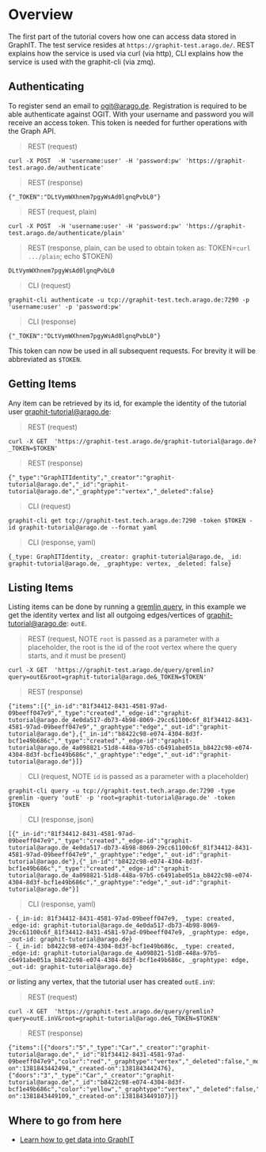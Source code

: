 # Overview

The first part of the tutorial covers how one can access data stored in GraphIT. The test service resides at `https://graphit-test.arago.de/`.
REST explains how the service is used via curl (via http), CLI explains how the service is used with the graphit-cli (via zmq).

## Authenticating

To register send an email to ogit@arago.de. Registration is required to be able authenticate against OGIT. With your username and password you will receive an access token. This token is needed for further operations with the Graph API.

> REST (request)

    curl -X POST  -H 'username:user' -H 'password:pw' 'https://graphit-test.arago.de/authenticate'

> REST (response)

    {"_TOKEN":"DLtVymWXhnem7pgyWsAd0lgnqPvbL0"}

> REST (request, plain)

    curl -X POST  -H 'username:user' -H 'password:pw' 'https://graphit-test.arago.de/authenticate/plain'


> REST (response, plain, can be used to obtain token as: TOKEN=`curl .../plain`; echo $TOKEN)

    DLtVymWXhnem7pgyWsAd0lgnqPvbL0


> CLI (request)

    graphit-cli authenticate -u tcp://graphit-test.tech.arago.de:7290 -p 'username:user' -p 'password:pw'

> CLI (response)

    {"_TOKEN":"DLtVymWXhnem7pgyWsAd0lgnqPvbL0"}    

This token can now be used in all subsequent requests. For brevity it will be abbreviated as `$TOKEN`.    

## Getting Items

Any item can be retrieved by its id, for example the identity of the tutorial user graphit-tutorial@arago.de:

> REST (request)

    curl -X GET  'https://graphit-test.arago.de/graphit-tutorial@arago.de?_TOKEN=$TOKEN'

> REST (response)

    {"_type":"GraphITIdentity","_creator":"graphit-tutorial@arago.de","_id":"graphit-tutorial@arago.de","_graphtype":"vertex","_deleted":false}


> CLI (request)

    graphit-cli get tcp://graphit-test.tech.arago.de:7290 -token $TOKEN -id graphit-tutorial@arago.de --format yaml

> CLI (response, yaml)

    {_type: GraphITIdentity, _creator: graphit-tutorial@arago.de, _id: graphit-tutorial@arago.de, _graphtype: vertex, _deleted: false}    


## Listing Items

Listing items can be done by running a [gremlin query](https://gremlindocs.com/), in this example we get the identity vertex and list all outgoing edges/vertices of graphit-tutorial@arago.de: `outE`.

> REST (request, NOTE `root` is passed as a parameter with a placeholder, the root is the id of the root vertex where the query starts, and it must be present)

    curl -X GET  'https://graphit-test.arago.de/query/gremlin?query=outE&root=graphit-tutorial@arago.de&_TOKEN=$TOKEN'

> REST (response)

    {"items":[{"_in-id":"81f34412-8431-4581-97ad-09beeff047e9","_type":"created","_edge-id":"graphit-tutorial@arago.de_4e0da517-db73-4b98-8069-29cc61100c6f_81f34412-8431-4581-97ad-09beeff047e9","_graphtype":"edge","_out-id":"graphit-tutorial@arago.de"},{"_in-id":"b8422c98-e074-4304-8d3f-bcf1e49b686c","_type":"created","_edge-id":"graphit-tutorial@arago.de_4a098821-51d8-448a-97b5-c6491abe051a_b8422c98-e074-4304-8d3f-bcf1e49b686c","_graphtype":"edge","_out-id":"graphit-tutorial@arago.de"}]}


> CLI (request, NOTE `id` is passed as a parameter with a placeholder)

    graphit-cli query -u tcp://graphit-test.tech.arago.de:7290 -type gremlin -query 'outE' -p 'root=graphit-tutorial@arago.de' -token $TOKEN

> CLI (response, json)

    [{"_in-id":"81f34412-8431-4581-97ad-09beeff047e9","_type":"created","_edge-id":"graphit-tutorial@arago.de_4e0da517-db73-4b98-8069-29cc61100c6f_81f34412-8431-4581-97ad-09beeff047e9","_graphtype":"edge","_out-id":"graphit-tutorial@arago.de"},{"_in-id":"b8422c98-e074-4304-8d3f-bcf1e49b686c","_type":"created","_edge-id":"graphit-tutorial@arago.de_4a098821-51d8-448a-97b5-c6491abe051a_b8422c98-e074-4304-8d3f-bcf1e49b686c","_graphtype":"edge","_out-id":"graphit-tutorial@arago.de"}]  

> CLI (response, yaml)

    - {_in-id: 81f34412-8431-4581-97ad-09beeff047e9, _type: created, _edge-id: graphit-tutorial@arago.de_4e0da517-db73-4b98-8069-29cc61100c6f_81f34412-8431-4581-97ad-09beeff047e9, _graphtype: edge, _out-id: graphit-tutorial@arago.de}
    - {_in-id: b8422c98-e074-4304-8d3f-bcf1e49b686c, _type: created, _edge-id: graphit-tutorial@arago.de_4a098821-51d8-448a-97b5-c6491abe051a_b8422c98-e074-4304-8d3f-bcf1e49b686c, _graphtype: edge, _out-id: graphit-tutorial@arago.de}

or listing any vertex, that the tutorial user has created `outE.inV`:

> REST (request)

    curl -X GET  'https://graphit-test.arago.de/query/gremlin?query=outE.inV&root=graphit-tutorial@arago.de&_TOKEN=$TOKEN'

> REST (response)

    {"items":[{"doors":"5","_type":"Car","_creator":"graphit-tutorial@arago.de","_id":"81f34412-8431-4581-97ad-09beeff047e9","color":"red","_graphtype":"vertex","_deleted":false,"_modified-on":1381843442494,"_created-on":1381843442476},{"doors":"3","_type":"Car","_creator":"graphit-tutorial@arago.de","_id":"b8422c98-e074-4304-8d3f-bcf1e49b686c","color":"yellow","_graphtype":"vertex","_deleted":false,"_modified-on":1381843449109,"_created-on":1381843449107}]}

## Where to go from here

* [Learn how to get data into GraphIT](Getting-Started-Part-2)
